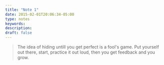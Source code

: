 ```yaml
---
title: "Note 1"
date: 2015-02-01T20:06:34-05:00
type: notes
keywords:
description:
draft: false
---
```

[comment]: # (A note is any quick thought, quote, one-liners or a simple tweet. )

>The idea of hiding untill you get perfect is a fool's game. Put yourself out there, start, practice it out loud, then you get feedback and you grow.
